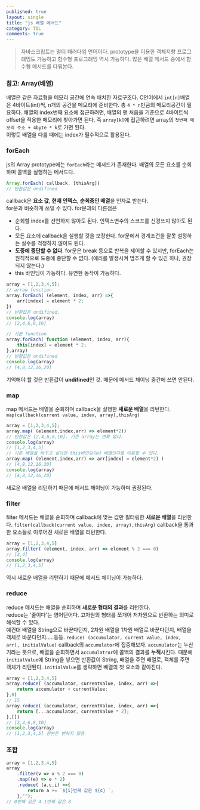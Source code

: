 ```yaml
---
published: true
layout: single
title: "js 배열 메서드"
category: TIL
comments: true
---
```


>자바스크립트는 멀티 패러다임 언어이다. prototype을 이용한 객체지향 프로그래밍도 가능하고 함수형 프로그래밍 역시 가능하다. 많은 배열 메서드 중에서 함수형 메서드를 다뤄본다.

### 참고: Array(배열)
배열은 같은 자료형을 메모리 공간에 연속 배치한 자료구조다. C언어에서 `int[n]`배열은 4바이트(int)씩, n개의 공간을 메모리에 준비한다. 총 `4 * n`만큼의 메모리공간이 필요하다. 배열의 index번째 요소에 접근하려면, 배열의 맨 처음을 기준으로 4바이트씩 offset을 적용한 메모리에 찾아가면 된다. 즉 `array[k]`에 접근하려면 array의 `첫번째 메모리 주소 + 4byte * k`로 가면 된다.  
이렇듯 배열을 다룰 때에는 index가 필수적으로 활용된다.

### forEach
js의 Array prototype에는 `forEach`라는 메서드가 존재한다. 배열의 모든 요소를 순회하며 콜백을 실행하는 메서드다. 
```js
Array.forEach( callback, [thisArg])
// 반환값은 undifined
```
callback은 **요소 값**, **현재 인덱스**, **순회중인 배열**을 인자로 받는다.  
for문과 비슷하게 쓰일 수 있다. for문과의 다른점은  
- 순회할 index를 선언하지 않아도 된다. 인덱스변수의 스코프를 신경쓰지 않아도 된다.
- 모든 요소에 callback을 실행할 것을 보장한다. for문에서 경계조건을 잘못 설정하는 실수를 걱정하지 않아도 된다.
- **도중에 중단할 수 없다**. for문은 break 등으로 반복을 제어할 수 있지만, forEach는 원칙적으로 도중에 중단할 수 없다. (에러를 발생시켜 멈추게 할 수 있긴 하나, 권장되지 않는다.)
- this 바인딩이 가능하다. 유연한 동작이 가능하다.  
 
```js
array = [1,2,3,4,5];
// arrow function
array.forEach( (element, index, arr) =>{
    arr[index] = element * 2;
})
// 반환값은 undifined.
console.log(array)
// [2,4,6,8,10]

// 기본 function
array.forEach( function (element, index, arr){
    this[index] = element * 2;
},array)
// 반환값은 undifined
console.log(array)
// [4,8,12,16,20]
```

기억해야 할 것은 반환값이 **undifined**인 것. 때문에 메서드 체이닝 중간에 쓰면 안된다.  

### map
map 메서드는 배열을 순회하며 callback을 실행한 **새로운 배열**을 리턴한다.  
`map(callback(current value, index, array),thisArg)`
```js
array = [1,2,3,4,5];
array.map( (element,index,arr) => element*2))
// 반환값은 [2,4,6,8,10]. 기존 array는 변화 없다.
console.log(array)
// [1,2,3,4,5]
// 기존 배열을 바꾸고 싶다면 this바인딩이나 배열인자를 이용할 수 있다.
array.map( (element,index,arr) => arr[index] = element*2) )
// [4,8,12,16,20]
console.log(array)
// [4,8,12,16,20]
```

새로운 배열을 리턴하기 때문에 메서드 체이닝이 가능하며 권장된다.

### filter
filter 메서드는 배열을 순회하며 callback에 맞는 값만 필터링한 **새로운 배열**을 리턴한다.
`filter(callback(current value, index, array),thisArg)`
callback을 통과한 요소들로 이루어진 새로운 배열을 리턴한다.
```js
array = [1,2,3,4,5]
array.filter( (element, index, arr) => element % 2 === 0)
// [2,4]
console.log(array)
// [1,2,3,4,5]
```

역시 새로운 배열을 리턴하기 때문에 메서드 체이닝이 가능하다.

### reduce
reduce 메서드는 배열을 순회하며 **새로운 형태의 결과**를 리턴한다.  
reduce는 '줄이다'는 영어단어다. 고차원의 형태를 쪼개어 저차원으로 반환하는 의미로 해석할 수 있다.  
예컨대 배열을 String으로 바꾼다던지, 2차원 배열을 1차원 배열로 바꾼다던지, 배열을 객체로 바꾼다던지.....등등.
`reduce( (accumulator, current value, index, arr), initialValue)`
callback의 `accumulator`에 집중해보자. `accumulator`는 누산기라는 뜻으로, 배열을 순회하면서 `accumulatror`에 콜백의 결과를 **누적**시킨다. 때문에 `initialValue`에 String을 넣으면 반환값이 String, 배열을 주면 배열로, 객체를 주면 객체가 리턴된다. `initialValue`를 생략하면 배열의 첫 요소와 같아진다.
```js
array = [1,2,3,4,5]
array.reduce( (accumulator, currentValue, index, arr) =>{
    return accumulator + currentValue;
},0)
// 15
array.reduce( (accumulator, currentValue, index, arr) =>{
    return [...accumulator, currentValue * 2];
},[])
// [2,4,6,8,10]
console.log(array)
// [1,2,3,4,5] 원본은 변하지 않음
```


### 조합
```js
array = [1,2,3,4,5]
array
    .filter(v => v % 2 === 0)
    .map((e) => e * 2)
    .reduce( (a,c,i) =>{
        return a += `${i}번째 값은 ${c} `;
    },"");
// 0번째 값은 4 1번째 값은 8
```
